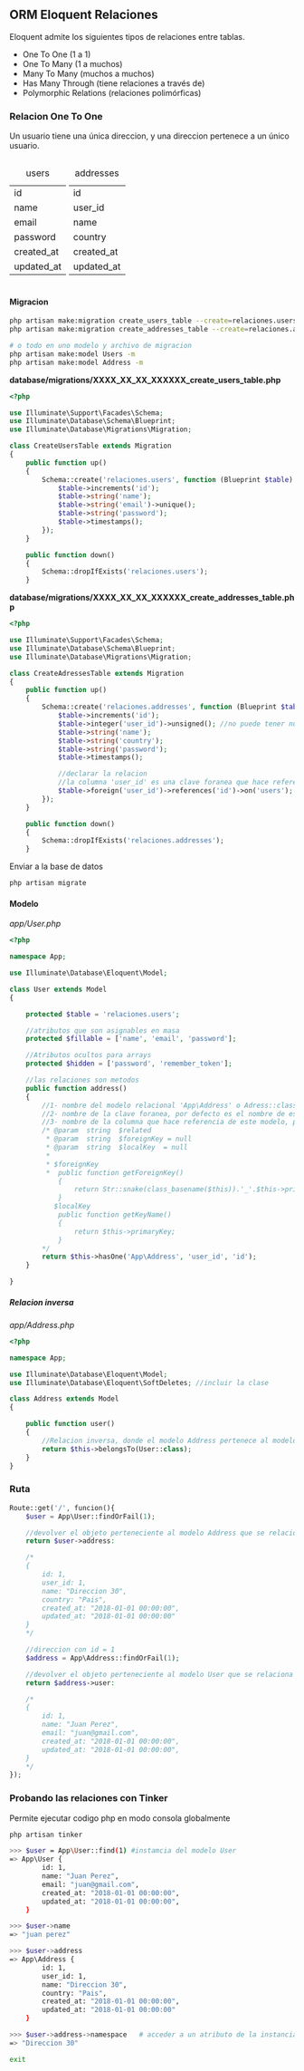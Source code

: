 ## ORM Eloquent Relaciones
Eloquent admite los siguientes tipos de relaciones entre tablas.

- One To One  (1 a 1)
- One To Many (1 a muchos)
- Many To Many (muchos a muchos)
- Has Many Through (tiene relaciones a través de)
- Polymorphic Relations (relaciones polimórficas)


### Relacion One To One
Un usuario tiene una única direccion, y una direccion pertenece a un único usuario.

<table style="width:20%; display: inline-block;">
    <caption>users</caption>
    <tr><td>id</td></tr>
    <tr><td>name</td></tr>
    <tr><td>email</td></tr>
    <tr><td>password</td></tr>
    <tr><td>created_at</td></tr>
    <tr><td>updated_at</td></tr>
</table>

<table style="width:20%; display: inline-block;">
    <caption>addresses</caption>
    <tr><td>id</td></tr>
    <tr><td>user_id</td></tr>
    <tr><td>name</td></tr>
    <tr><td>country</td></tr>
    <tr><td>created_at</td></tr>
    <tr><td>updated_at</td></tr>
</table>


#### Migracion
```sh
php artisan make:migration create_users_table --create=relaciones.users
php artisan make:migration create_addresses_table --create=relaciones.addresses

# o todo en uno modelo y archivo de migracion
php artisan make:model Users -m
php artisan make:model Address -m
```

**database/migrations/XXXX_XX_XX_XXXXXX_create_users_table.php**
```php
<?php

use Illuminate\Support\Facades\Schema;
use Illuminate\Database\Schema\Blueprint;
use Illuminate\Database\Migrations\Migration;

class CreateUsersTable extends Migration
{
    public function up()
    {
        Schema::create('relaciones.users', function (Blueprint $table) {
            $table->increments('id');
            $table->string('name');
            $table->string('email')->unique();
            $table->string('password');
            $table->timestamps();
        });
    }

    public function down()
    {
        Schema::dropIfExists('relaciones.users');
    }
```

**database/migrations/XXXX_XX_XX_XXXXXX_create_addresses_table.php**
```php
<?php

use Illuminate\Support\Facades\Schema;
use Illuminate\Database\Schema\Blueprint;
use Illuminate\Database\Migrations\Migration;

class CreateAdressesTable extends Migration
{
    public function up()
    {
        Schema::create('relaciones.addresses', function (Blueprint $table) {
            $table->increments('id');
            $table->integer('user_id')->unsigned(); //no puede tener numeros negativos
            $table->string('name');
            $table->string('country');
            $table->string('password');
            $table->timestamps();

            //declarar la relacion
            //la columna 'user_id' es una clave foranea que hace referencia a la clave 'id' de la tabla 'users'
            $table->foreign('user_id')->references('id')->on('users');
        });
    }

    public function down()
    {
        Schema::dropIfExists('relaciones.addresses');
    }
```

Enviar a la base de datos
```sh
php artisan migrate
```


#### Modelo 
_app/User.php_
```php
<?php

namespace App;

use Illuminate\Database\Eloquent\Model;

class User extends Model
{

    protected $table = 'relaciones.users';

    //atributos que son asignables en masa
    protected $fillable = ['name', 'email', 'password'];

    //Atributos ocultos para arrays
    protected $hidden = ['password', 'remember_token'];

    //las relaciones son metodos
    public function address()
    {
        //1- nombre del modelo relacional 'App\Address' o Adress::class
        //2- nombre de la clave foranea, por defecto es el nombre de este modelo en minuscula 'user' seguido de guion bajo '_' y 'id' -> user_id
        //3- nombre de la columna que hace referencia de este modelo, por defecto es 'id'
        /* @param  string  $related
         * @param  string  $foreignKey = null
         * @param  string  $localKey  = null
         *
         * $foreignKey
         *  public function getForeignKey()
            {
                return Str::snake(class_basename($this)).'_'.$this->primaryKey;
            }
           $localKey
            public function getKeyName()
            {
                return $this->primaryKey;
            }
        */
        return $this->hasOne('App\Address', 'user_id', 'id');
    }

}
```

##### Relacion inversa
_app/Address.php_
```php
<?php

namespace App;

use Illuminate\Database\Eloquent\Model;
use Illuminate\Database\Eloquent\SoftDeletes; //incluir la clase

class Address extends Model
{

    public function user()
    {
        //Relacion inversa, donde el modelo Address pertenece al modelo User
        return $this->belongsTo(User::class);
    }
}
```

### Ruta

```php
Route::get('/', funcion(){
    $user = App\User::findOrFail(1);

    //devolver el objeto perteneciente al modelo Address que se relaciona con el modelo User con id = 1
    return $user->address:

    /*
    {
        id: 1,
        user_id: 1,
        name: "Direccion 30",
        country: "Pais",
        created_at: "2018-01-01 00:00:00",
        updated_at: "2018-01-01 00:00:00"     
    }
    */

    //direccion con id = 1
    $address = App\Address::findOrFail(1);

    //devolver el objeto perteneciente al modelo User que se relaciona con el modelo Address con id = 1
    return $address->user:

    /*
    {
        id: 1,
        name: "Juan Perez",
        email: "juan@gmail.com",
        created_at: "2018-01-01 00:00:00",
        updated_at: "2018-01-01 00:00:00",
    }
    */
});
```


### Probando las relaciones con Tinker
Permite ejecutar codigo php en modo consola globalmente
```sh
php artisan tinker

>>> $user = App\User::find(1) #instamcia del modelo User
=> App\User {
        id: 1,
        name: "Juan Perez",
        email: "juan@gmail.com",
        created_at: "2018-01-01 00:00:00",
        updated_at: "2018-01-01 00:00:00",
    }

>>> $user->name
=> "juan perez"

>>> $user->address
=> App\Address {
        id: 1,
        user_id: 1,
        name: "Direccion 30",
        country: "Pais",
        created_at: "2018-01-01 00:00:00",
        updated_at: "2018-01-01 00:00:00"     
    }

>>> $user->address->namespace   # acceder a un atributo de la instancia Address
=> "Direccion 30"

exit
```

